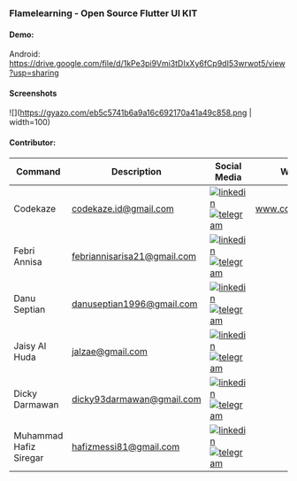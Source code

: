 ### Flamelearning - Open Source Flutter UI KIT

#### Demo:
Android:\
https://drive.google.com/file/d/1kPe3pi9Vmi3tDIxXy6fCp9dI53wrwot5/view?usp=sharing

#### Screenshots
![](https://gyazo.com/eb5c5741b6a9a16c692170a41a49c858.png | width=100)

#### Contributor:

| Command | Description | Social Media | Website |
| --- | --- | --- | --- |
| Codekaze | codekaze.id@gmail.com | [![linkedin](https://icons.iconarchive.com/icons/limav/flat-gradient-social/24/Linkedin-icon.png)](https://www.linkedin.com/in/codekaze-id-35541714b/) [![telegram](https://icons.iconarchive.com/icons/bokehlicia/captiva/24/web-telegram-icon.png)](https://t.me/codekaze) | www.codekaze.com |
| Febri Annisa | febriannisarisa21@gmail.com | [![linkedin](https://icons.iconarchive.com/icons/limav/flat-gradient-social/24/Linkedin-icon.png)](https://www.linkedin.com/in/febri-annisa-84a254154/) [![telegram](https://icons.iconarchive.com/icons/bokehlicia/captiva/24/web-telegram-icon.png)](https://t.me/febriannisa1)| |
| Danu Septian | danuseptian1996@gmail.com | [![linkedin](https://icons.iconarchive.com/icons/limav/flat-gradient-social/24/Linkedin-icon.png)](https://www.linkedin.com/in/danu-septian-5161951b4/) [![telegram](https://icons.iconarchive.com/icons/bokehlicia/captiva/24/web-telegram-icon.png)](https://t.me/Danuseptian96)| |
| Jaisy Al Huda | jalzae@gmail.com | [![linkedin](https://icons.iconarchive.com/icons/limav/flat-gradient-social/24/Linkedin-icon.png)](https://www.linkedin.com/in/jaisy-al-huda-622a8bb2/) [![telegram](https://icons.iconarchive.com/icons/bokehlicia/captiva/24/web-telegram-icon.png)](https://t.me/jalz)| |
| Dicky Darmawan | dicky93darmawan@gmail.com | [![linkedin](https://icons.iconarchive.com/icons/limav/flat-gradient-social/24/Linkedin-icon.png)](https://www.linkedin.com/in/dicky-darmawan-7300bb215) [![telegram](https://icons.iconarchive.com/icons/bokehlicia/captiva/24/web-telegram-icon.png)](https://t.me/Dicky219)| |
| Muhammad Hafiz Siregar | hafizmessi81@gmail.com | [![linkedin](https://icons.iconarchive.com/icons/limav/flat-gradient-social/24/Linkedin-icon.png)](https://www.linkedin.com/in/hafiz-siregar-323881213/) [![telegram](https://icons.iconarchive.com/icons/bokehlicia/captiva/24/web-telegram-icon.png)](https://t.me/hafiz_hudzaifi)| |


